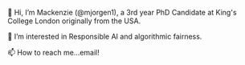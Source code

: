 👋 Hi, I’m Mackenzie (@mjorgen1), a 3rd year PhD Candidate at King's College London originally from the USA.

👀 I’m interested in Responsible AI and algorithmic fairness.

📫 How to reach me...email!

<!---
mjorgen1/mjorgen1 is a ✨ special ✨ repository because its `README.md` (this file) appears on your GitHub profile.
You can click the Preview link to take a look at your changes.
- 🌱 I’m currently learning ...
- 💞️ I’m looking to collaborate on ...
--->
